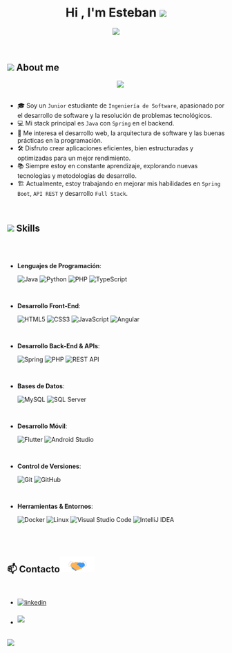<h1 align="center">Hi , I'm Esteban <img src="https://media.giphy.com/media/hvRJCLFzcasrR4ia7z/giphy.gif" width="35"></h1>
<p align="center">
  <a href="https://github.com/DenverCoder1/readme-typing-svg"><img src="https://readme-typing-svg.herokuapp.com?font=Time+New+Roman&color=%23C8BE25&size=25&center=true&vCenter=true&width=600&height=100&lines=Software+Engineer+@bld.ai;Computer+Science+Student;Competitive+Programmer;2x+ACPC+Finalist;Expert+on+Codeforces;Division+1+on+Codechef+(5+Stars);4+Kyu+on+Atcoder;Always+learning+new+things"></a>
</p>
<br>

## <picture><img src="https://github.com/7oSkaaa/7oSkaaa/blob/main/Images/about_me.gif?raw=true" width=50px></picture> About me

<picture> <img align="right" src="https://github.com/7oSkaaa/7oSkaaa/blob/main/Images/Right_Side.gif?raw=true" width=250px></picture>

<br><br>

- 🎓 Soy un `Junior` estudiante de `Ingeniería de Software`, apasionado por el desarrollo de software y la resolución de problemas tecnológicos.  
- 💻 Mi stack principal es `Java` con `Spring` en el backend.  
- 🚀 Me interesa el desarrollo web, la arquitectura de software y las buenas prácticas en la programación.  
- 🛠️ Disfruto crear aplicaciones eficientes, bien estructuradas y optimizadas para un mejor rendimiento.  
- 📚 Siempre estoy en constante aprendizaje, explorando nuevas tecnologías y metodologías de desarrollo.  
- 🏗️ Actualmente, estoy trabajando en mejorar mis habilidades en `Spring Boot`, `API REST` y desarrollo `Full Stack`.  

<br>


## <img src="https://media2.giphy.com/media/QssGEmpkyEOhBCb7e1/giphy.gif?cid=ecf05e47a0n3gi1bfqntqmob8g9aid1oyj2wr3ds3mg700bl&rid=giphy.gif" width ="25"><b> Skills</b>
<br>
<br>

<p align="center">

- **Lenguajes de Programación**:
    
    ![Java](https://img.shields.io/badge/Java-%23ED8B00.svg?style=for-the-badge&logo=java&logoColor=white)
    ![Python](https://img.shields.io/badge/Python-%2314354C.svg?style=for-the-badge&logo=python&logoColor=white)
    ![PHP](https://img.shields.io/badge/PHP-%23777BB4.svg?style=for-the-badge&logo=php&logoColor=white)
    ![TypeScript](https://img.shields.io/badge/TypeScript-%23007ACC.svg?style=for-the-badge&logo=typescript&logoColor=white)

<br>   
    
- **Desarrollo Front-End**:

   ![HTML5](https://img.shields.io/badge/HTML5-%23E34F26.svg?style=for-the-badge&logo=html5&logoColor=white)
   ![CSS3](https://img.shields.io/badge/CSS3-%231572B6.svg?style=for-the-badge&logo=css3&logoColor=white)
   ![JavaScript](https://img.shields.io/badge/JavaScript-%23F7DF1E.svg?style=for-the-badge&logo=javascript&logoColor=black)
   ![Angular](https://img.shields.io/badge/Angular-%23DD0031.svg?style=for-the-badge&logo=angular&logoColor=white)

<br>

- **Desarrollo Back-End & APIs**:

    ![Spring](https://img.shields.io/badge/Spring-%236DB33F.svg?style=for-the-badge&logo=spring&logoColor=white)
    ![PHP](https://img.shields.io/badge/PHP-%23777BB4.svg?style=for-the-badge&logo=php&logoColor=white)
    ![REST API](https://img.shields.io/badge/REST%20API-%23000000.svg?style=for-the-badge&logo=rest&logoColor=white)

<br>

- **Bases de Datos**:

    ![MySQL](https://img.shields.io/badge/MySQL-%2300f.svg?style=for-the-badge&logo=mysql&logoColor=white)
    ![SQL Server](https://img.shields.io/badge/SQL%20Server-%23CC2927.svg?style=for-the-badge&logo=microsoft-sql-server&logoColor=white)

<br>

- **Desarrollo Móvil**:

    ![Flutter](https://img.shields.io/badge/Flutter-%2302569B.svg?style=for-the-badge&logo=flutter&logoColor=white)
    ![Android Studio](https://img.shields.io/badge/Android%20Studio-%233DDC84.svg?style=for-the-badge&logo=android-studio&logoColor=white)

<br>

- **Control de Versiones**:

    ![Git](https://img.shields.io/badge/Git-%23F05033.svg?style=for-the-badge&logo=git&logoColor=white)
    ![GitHub](https://img.shields.io/badge/GitHub-%23121011.svg?style=for-the-badge&logo=github&logoColor=white)

<br>

- **Herramientas & Entornos**:

    ![Docker](https://img.shields.io/badge/Docker-%230db7ed.svg?style=for-the-badge&logo=docker&logoColor=white)
    ![Linux](https://img.shields.io/badge/Linux-FCC624?style=for-the-badge&logo=linux&logoColor=black) 
    ![Visual Studio Code](https://img.shields.io/badge/VS%20Code-0078d7.svg?style=for-the-badge&logo=visual-studio-code&logoColor=white)
    ![IntelliJ IDEA](https://img.shields.io/badge/IntelliJ%20IDEA-%23000000.svg?style=for-the-badge&logo=intellij-idea&logoColor=white)

</p>


<br>

<br>

## <b> 📫 Contacto</b><img src="https://github.com/0xAbdulKhalid/0xAbdulKhalid/raw/main/assets/mdImages/handshake.gif" width ="80">
<br>
<div align='left'>

<ul>

<li>
<a href="https://www.linkedin.com/in/esteban-pineda-ardila-87146a204/" target="_blank">
<img src="https://img.shields.io/badge/linkedin:-Esteban%20Pineda-%2300acee.svg?color=405DE6&style=for-the-badge&logo=linkedin&logoColor=white" alt=linkedin style="margin-bottom: 5px;"/>
</a>
</li>

<br>

<li>
<a href="mailto:estebanpinedaardila2210@gmail.com" target="_blank">
<img src="https://img.shields.io/badge/gmail:-estebanpinedaardila2210-%23EA4335.svg?style=for-the-badge&logo=gmail&logoColor=white" t=mail style="margin-bottom: 5px;" />
</a>
</li>

	
</ul>
</div>

<br>
<img src="https://user-images.githubusercontent.com/73097560/115834477-dbab4500-a447-11eb-908a-139a6edaec5c.gif">
